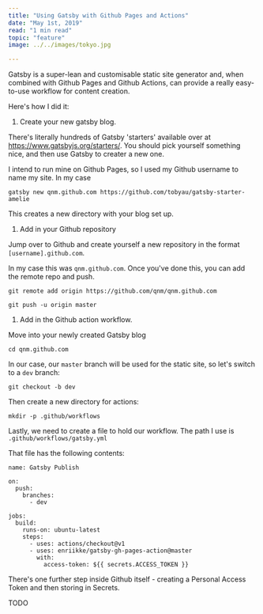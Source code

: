 ```yaml
---
title: "Using Gatsby with Github Pages and Actions"
date: "May 1st, 2019"
read: "1 min read" 
topic: "feature"
image: ../../images/tokyo.jpg

---
```

Gatsby is a super-lean and customisable static site generator and, when combined with Github Pages and Github Actions, can provide a really easy-to-use workflow for content creation.

Here's how I did it:

1. Create your new gatsby blog.

There's literally hundreds of Gatsby 'starters' available over at https://www.gatsbyjs.org/starters/. You should pick yourself something nice, and then use Gatsby to creater a new one.

I intend to run mine on Github Pages, so I used my Github username to name my site. In my case

`gatsby new qnm.github.com https://github.com/tobyau/gatsby-starter-amelie`

This creates a new directory with your blog set up.

1. Add in your Github repository

Jump over to Github and create yourself a new repository in the format `[username].github.com`.

In my case this was `qnm.github.com`. Once you've done this, you can add the remote repo and push.

`git remote add origin https://github.com/qnm/qnm.github.com`

`git push -u origin master`

1. Add in the Github action workflow.

Move into your newly created Gatsby blog

`cd qnm.github.com`

In our case, our `master` branch will be used for the static site, so let's switch to a `dev` branch:

`git checkout -b dev`

Then create a new directory for actions:

`mkdir -p .github/workflows`

Lastly, we need to create a file to hold our workflow. The path I use is `.github/workflows/gatsby.yml`

That file has the following contents:

```
name: Gatsby Publish

on:
  push:
    branches:
      - dev

jobs:
  build:
    runs-on: ubuntu-latest
    steps:
      - uses: actions/checkout@v1
      - uses: enriikke/gatsby-gh-pages-action@master
        with:
          access-token: ${{ secrets.ACCESS_TOKEN }}
```

There's one further step inside Github itself - creating a Personal Access Token and then storing in Secrets.

TODO

